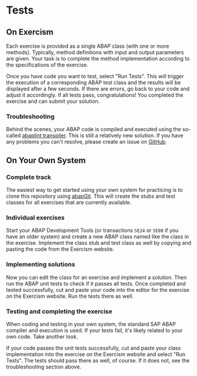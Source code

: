 # Tests

## On Exercism

Each exercise is provided as a single ABAP class (with one or more methods). Typically, method definitions with input and output parameters are given. Your task is to complete the method implementation according to the specifications of the exercise.

Once you have code you want to test, select "Run Tests". This will trigger the execution of a corresponding ABAP test class and the results will be displayed after a few seconds. If there are errors, go back to your code and adjust it accordingly. If all tests pass, congratulations! You completed the exercise and can submit your solution.

### Troubleshooting

Behind the scenes, your ABAP code is compiled and executed using the so-called [abaplint transpiler](https://github.com/abaplint/transpiler). This is still a relatively new solution. If you have any problems you can't resolve, please create an issue on [GitHub](https://github.com/abaplint/transpiler/issues).

## On Your Own System

### Complete track

The easiest way to get started using your own system for practicing is to clone this repository using [abapGit](https://github.com/abapGit/abapGit). This will create the stubs and test classes for all exercises that are currently available.

### Individual exercises

Start your ABAP Development Tools (or transactions `SE24` or `SE80` if you have an older system) and create a new ABAP class named like the class in the exercise. Implement the class stub and test class as well by copying and pasting the code from the Exercism website. 

### Implementing solutions

Now you can edit the class for an exercise and implement a solution. Then run the ABAP unit tests to check if it passes all tests. Once completed and tested successfully, cut and paste your code into the editor for the exercise on the Exercism website. Run the tests there as well. 

### Testing and completing the exercise

When coding and testing in your own system, the standard SAP ABAP compiler and execution is used. If your tests fail, it's likely related to your own code. Take another look. 

If your code passes the unit tests successfully, cut and paste your class implementation into the exercise on the Exercism website and select "Run Tests". The tests should pass there as well, of course. If it does not, see the troubleshooting section above. 
